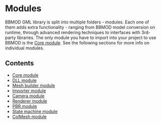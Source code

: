 # Modules
BBMOD GML library is split into multiple folders - modules. Each one of them
adds extra functionality - ranging from BBMOD model conversion on runtime,
through advanced rendering techniques to interfaces with 3rd-party libraries.
The only module you have to import into your project to use BBMOD is the
[Core module](./CoreModule.html). See the following sections for more info on
individual modules.

## Contents
* [Core module](./CoreModule.html)
* [DLL module](./DLLModule.html)
* [Mesh builder module](./MeshBuilderModule.html)
* [Importer module](./ImporterModule.html)
* [Camera module](./CameraModule.html)
* [Renderer module](./RendererModule.html)
* [PBR module](./PBRModule.html)
* [State machine module](./StateMachineModule.html)
* [ColMesh module](./ColMeshModule.html)
